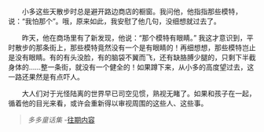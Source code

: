 　　小多这些天散步时总是避开路边商店的橱窗。我问他，他指指那些模特，说：“我怕那个”。哦，原来如此，我安慰了他几句，没细想就过去了。

　　昨天，他在商场里有了新发现，他说：“那个模特有眼睛。” 我这才意识到，平时散步的那条街上，那些模特竟然没有一个是有眼睛的！再细想想，那些模特岂止是没有眼睛。有的有头没脸，有的脑袋不翼而飞，还有缺胳膊少腿的，只剩下半截身体的……整一条街，就没有一个健全的！如果蹲下来，从小多的高度望过去，这一路还果然是有点吓人。

　　大人们对于光怪陆离的世界早已司空见惯，熟视无睹了。如果和孩子在一起，循着他的目光来看，或许会重新得以审视周围的这些人、这些事。

>*多多童话集* -[往期内容](http://www.jianshu.com/notebooks/6723693/latest)
